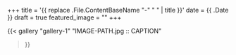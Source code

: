+++
title = '{{ replace .File.ContentBaseName "-" " " | title }}'
date = {{ .Date }}
draft = true
featured_image = ""
+++

{{< gallery "gallery-1"
"IMAGE-PATH.jpg :: CAPTION"
>}}